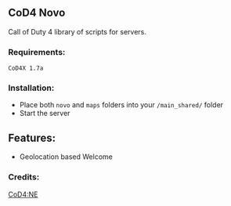 ## CoD4 Novo

Call of Duty 4 library of scripts for servers.

### Requirements:
`CoD4X 1.7a`

### Installation:
* Place both `novo` and `maps` folders into your `/main_shared/` folder
* Start the server

## Features:

* Geolocation based Welcome

### Credits:
[CoD4:NE](https://github.com/leiizko/cod4_new_experience)